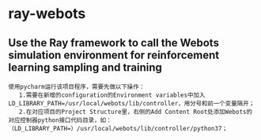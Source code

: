 # ray-webots
Use the Ray framework to call the Webots simulation environment for reinforcement learning sampling and training
----------------------------------------------------------------------------------------------------------------

	使用pycharm运行该项目程序，需要先做以下操作：
	   1.需要在新增的configuration的Environment variables中加入 LD_LIBRARY_PATH=/usr/local/webots/lib/controller，用分号和前一个变量隔开；
	   2.在对应项目的Project Structure里，右侧的Add Content Root处添加Webots的对应控制器python接口代码目录，如：（LD_LIBRARY_PATH=）/usr/local/webots/lib/controller/python37；
